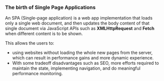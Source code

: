 ### The birth of Single Page Applications

An SPA (Single-page application) is a web app implementation 
that loads only a single web document, and then updates the body content of that single 
document via JavaScript APIs such as **XMLHttpRequest** and **Fetch** when different 
content is to be shown.

This allows the users to:
* using websites without loading the whole new pages from the server, which can result in
performance gains and more dynamic experience.
* With some tradeoff disadvantages such as SEO, more efforts required to maintain the state,
implementing navigation, and do meaningful performance monitoring.